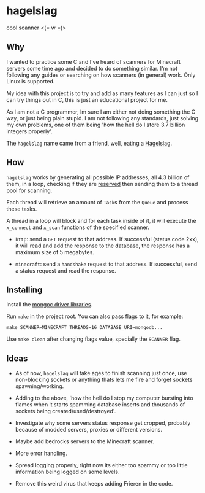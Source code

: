 # hagelslag

cool scanner <(= w =)>

## Why

I wanted to practice some C and I've heard of scanners for Minecraft servers some time ago and decided to do something similar. I'm not following any guides or searching on how scanners (in general) work. Only Linux is supported.

My idea with this project is to try and add as many features as I can just so I can try things out in C, this is just an educational project for me.

As I am not a C programmer, Im sure I am either not doing something the C way, or just being plain stupid. I am not following any standards, just solving my own problems, one of them being 'how the hell do I store 3.7 billion integers properly'.

The `hagelslag` name came from a friend, well, eating a [Hagelslag](https://en.wikipedia.org/wiki/Hagelslag).

## How

`hagelslag` works by generating all possible IP addresses, all 4.3 billion of them, in a loop, checking if they are [reserved](https://en.wikipedia.org/wiki/Reserved_IP_addresses) then sending them to a thread pool for scanning.

Each thread will retrieve an amount of `Task`s from the `Queue` and process these tasks.

A thread in a loop will block and for each task inside of it, it will execute the `x_connect` and `x_scan` functions of the specified scanner.

- `http`: send a `GET` request to that address. If successful (status code 2xx), it will read and add the response to the database, the response has a maximum size of 5 megabytes.

- `minecraft`: send a `handshake` request to that address. If successful, send a status request and read the response.

## Installing

Install the [mongoc driver libraries](https://www.mongodb.com/docs/languages/c/c-driver/current/libmongoc/tutorials/obtaining-libraries/installing/).

Run `make` in the project root. You can also pass flags to it, for example:

```
make SCANNER=MINECRAFT THREADS=16 DATABASE_URI=mongodb...
```

Use `make clean` after changing flags value, specially the `SCANNER` flag.

## Ideas

- As of now, `hagelslag` will take ages to finish scanning just once, use non-blocking sockets or anything thats lets me fire and forget sockets spawning/working.

- Adding to the above, 'how the hell do I stop my computer bursting into flames when it starts spamming database inserts and thousands of sockets being created/used/destroyed'.

- Investigate why some servers status response get cropped, probably because of modded servers, proxies or different versions.

- Maybe add bedrocks servers to the Minecraft scanner.

- More error handling.

- Spread logging properly, right now its either too spammy or too little information being logged on some levels.

- Remove this weird virus that keeps adding Frieren in the code.
